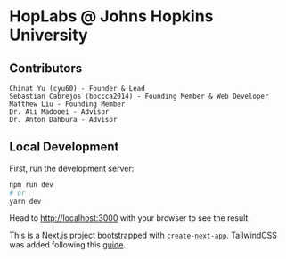 # HopLabs @ Johns Hopkins University

## Contributors
```
Chinat Yu (cyu60) - Founder & Lead
Sebastian Cabrejos (boccca2014) - Founding Member & Web Developer
Matthew Liu - Founding Member
Dr. Ali Madooei - Advisor
Dr. Anton Dahbura - Advisor
```

## Local Development

First, run the development server:

```bash
npm run dev
# or
yarn dev
```

Head to [http://localhost:3000](http://localhost:3000) with your browser to see the result.


This is a [Next.js](https://nextjs.org/) project bootstrapped with [`create-next-app`](https://github.com/vercel/next.js/tree/canary/packages/create-next-app). TailwindCSS was added following this [guide](https://tailwindcss.com/docs/guides/nextjs).

